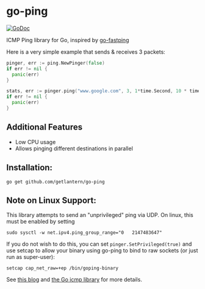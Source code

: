 # go-ping
[![GoDoc](https://godoc.org/github.com/getlantern/go-ping?status.svg)](https://godoc.org/github.com/sparrc/go-ping)

ICMP Ping library for Go, inspired by
[go-fastping](https://github.com/levenlabs/go-fastping)

Here is a very simple example that sends & receives 3 packets:

```go
pinger, err := ping.NewPinger(false)
if err != nil {
  panic(err)
}

stats, err := pinger.ping("www.google.com", 3, 1*time.Second, 10 * time.Second)
if err != nil {
  panic(err)
}
```

## Additional Features

* Low CPU usage
* Allows pinging different destinations in parallel

## Installation:

```
go get github.com/getlantern/go-ping
```

## Note on Linux Support:

This library attempts to send an
"unprivileged" ping via UDP. On linux, this must be enabled by setting

```
sudo sysctl -w net.ipv4.ping_group_range="0   2147483647"
```

If you do not wish to do this, you can set `pinger.SetPrivileged(true)` and
use setcap to allow your binary using go-ping to bind to raw sockets
(or just run as super-user):

```
setcap cap_net_raw=+ep /bin/goping-binary
```

See [this blog](https://sturmflut.github.io/linux/ubuntu/2015/01/17/unprivileged-icmp-sockets-on-linux/)
and [the Go icmp library](https://godoc.org/golang.org/x/net/icmp) for more details.
